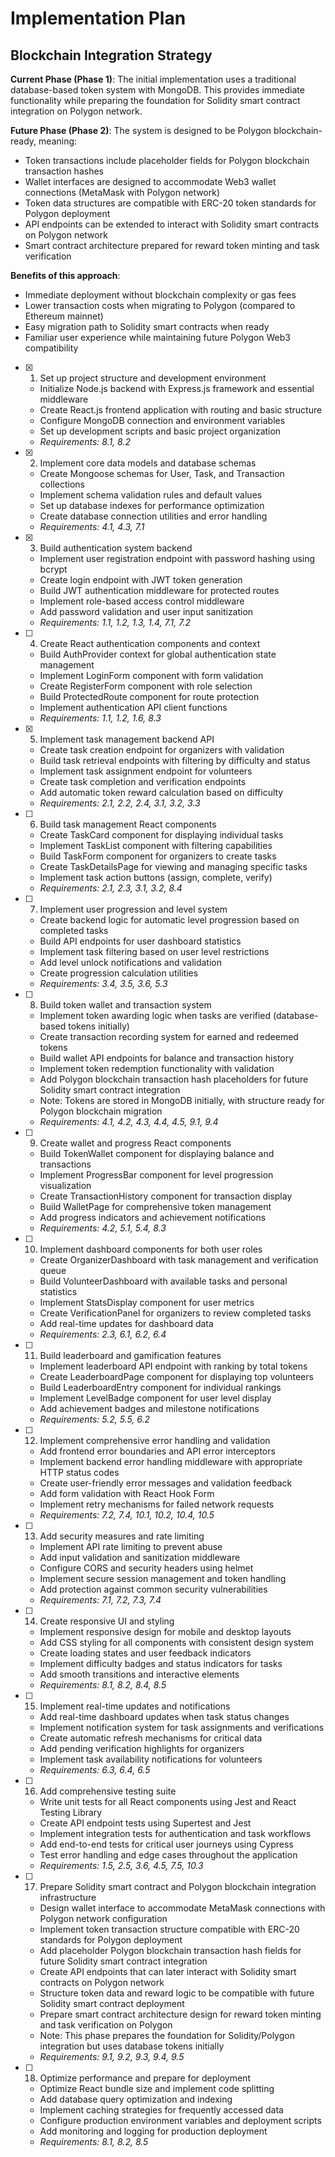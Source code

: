 # Implementation Plan

## Blockchain Integration Strategy

**Current Phase (Phase 1)**: The initial implementation uses a traditional database-based token system with MongoDB. This provides immediate functionality while preparing the foundation for Solidity smart contract integration on Polygon network.

**Future Phase (Phase 2)**: The system is designed to be Polygon blockchain-ready, meaning:
- Token transactions include placeholder fields for Polygon blockchain transaction hashes
- Wallet interfaces are designed to accommodate Web3 wallet connections (MetaMask with Polygon network)
- Token data structures are compatible with ERC-20 token standards for Polygon deployment
- API endpoints can be extended to interact with Solidity smart contracts on Polygon network
- Smart contract architecture prepared for reward token minting and task verification

**Benefits of this approach**:
- Immediate deployment without blockchain complexity or gas fees
- Lower transaction costs when migrating to Polygon (compared to Ethereum mainnet)
- Easy migration path to Solidity smart contracts when ready
- Familiar user experience while maintaining future Polygon Web3 compatibility

- [x] 1. Set up project structure and development environment
  - Initialize Node.js backend with Express.js framework and essential middleware
  - Create React.js frontend application with routing and basic structure
  - Configure MongoDB connection and environment variables
  - Set up development scripts and basic project organization
  - _Requirements: 8.1, 8.2_

- [x] 2. Implement core data models and database schemas
  - Create Mongoose schemas for User, Task, and Transaction collections
  - Implement schema validation rules and default values
  - Set up database indexes for performance optimization
  - Create database connection utilities and error handling
  - _Requirements: 4.1, 4.3, 7.1_

- [x] 3. Build authentication system backend
  - Implement user registration endpoint with password hashing using bcrypt
  - Create login endpoint with JWT token generation
  - Build JWT authentication middleware for protected routes
  - Implement role-based access control middleware
  - Add password validation and user input sanitization
  - _Requirements: 1.1, 1.2, 1.3, 1.4, 7.1, 7.2_

- [ ] 4. Create React authentication components and context
  - Build AuthProvider context for global authentication state management
  - Implement LoginForm component with form validation
  - Create RegisterForm component with role selection
  - Build ProtectedRoute component for route protection
  - Implement authentication API client functions
  - _Requirements: 1.1, 1.2, 1.6, 8.3_

- [x] 5. Implement task management backend API
  - Create task creation endpoint for organizers with validation
  - Build task retrieval endpoints with filtering by difficulty and status
  - Implement task assignment endpoint for volunteers
  - Create task completion and verification endpoints
  - Add automatic token reward calculation based on difficulty
  - _Requirements: 2.1, 2.2, 2.4, 3.1, 3.2, 3.3_

- [ ] 6. Build task management React components
  - Create TaskCard component for displaying individual tasks
  - Implement TaskList component with filtering capabilities
  - Build TaskForm component for organizers to create tasks
  - Create TaskDetailsPage for viewing and managing specific tasks
  - Implement task action buttons (assign, complete, verify)
  - _Requirements: 2.1, 2.3, 3.1, 3.2, 8.4_

- [ ] 7. Implement user progression and level system
  - Create backend logic for automatic level progression based on completed tasks
  - Build API endpoints for user dashboard statistics
  - Implement task filtering based on user level restrictions
  - Add level unlock notifications and validation
  - Create progression calculation utilities
  - _Requirements: 3.4, 3.5, 3.6, 5.3_

- [ ] 8. Build token wallet and transaction system
  - Implement token awarding logic when tasks are verified (database-based tokens initially)
  - Create transaction recording system for earned and redeemed tokens
  - Build wallet API endpoints for balance and transaction history
  - Implement token redemption functionality with validation
  - Add Polygon blockchain transaction hash placeholders for future Solidity smart contract integration
  - Note: Tokens are stored in MongoDB initially, with structure ready for Polygon blockchain migration
  - _Requirements: 4.1, 4.2, 4.3, 4.4, 4.5, 9.1, 9.4_

- [ ] 9. Create wallet and progress React components
  - Build TokenWallet component for displaying balance and transactions
  - Implement ProgressBar component for level progression visualization
  - Create TransactionHistory component for transaction display
  - Build WalletPage for comprehensive token management
  - Add progress indicators and achievement notifications
  - _Requirements: 4.2, 5.1, 5.4, 8.3_

- [ ] 10. Implement dashboard components for both user roles
  - Create OrganizerDashboard with task management and verification queue
  - Build VolunteerDashboard with available tasks and personal statistics
  - Implement StatsDisplay component for user metrics
  - Create VerificationPanel for organizers to review completed tasks
  - Add real-time updates for dashboard data
  - _Requirements: 2.3, 6.1, 6.2, 6.4_

- [ ] 11. Build leaderboard and gamification features
  - Implement leaderboard API endpoint with ranking by total tokens
  - Create LeaderboardPage component for displaying top volunteers
  - Build LeaderboardEntry component for individual rankings
  - Implement LevelBadge component for user level display
  - Add achievement badges and milestone notifications
  - _Requirements: 5.2, 5.5, 6.2_

- [ ] 12. Implement comprehensive error handling and validation
  - Add frontend error boundaries and API error interceptors
  - Implement backend error handling middleware with appropriate HTTP status codes
  - Create user-friendly error messages and validation feedback
  - Add form validation with React Hook Form
  - Implement retry mechanisms for failed network requests
  - _Requirements: 7.2, 7.4, 10.1, 10.2, 10.4, 10.5_

- [ ] 13. Add security measures and rate limiting
  - Implement API rate limiting to prevent abuse
  - Add input validation and sanitization middleware
  - Configure CORS and security headers using helmet
  - Implement secure session management and token handling
  - Add protection against common security vulnerabilities
  - _Requirements: 7.1, 7.2, 7.3, 7.4_

- [ ] 14. Create responsive UI and styling
  - Implement responsive design for mobile and desktop layouts
  - Add CSS styling for all components with consistent design system
  - Create loading states and user feedback indicators
  - Implement difficulty badges and status indicators for tasks
  - Add smooth transitions and interactive elements
  - _Requirements: 8.1, 8.2, 8.4, 8.5_

- [ ] 15. Implement real-time updates and notifications
  - Add real-time dashboard updates when task status changes
  - Implement notification system for task assignments and verifications
  - Create automatic refresh mechanisms for critical data
  - Add pending verification highlights for organizers
  - Implement task availability notifications for volunteers
  - _Requirements: 6.3, 6.4, 6.5_

- [ ] 16. Add comprehensive testing suite
  - Write unit tests for all React components using Jest and React Testing Library
  - Create API endpoint tests using Supertest and Jest
  - Implement integration tests for authentication and task workflows
  - Add end-to-end tests for critical user journeys using Cypress
  - Test error handling and edge cases throughout the application
  - _Requirements: 1.5, 2.5, 3.6, 4.5, 7.5, 10.3_

- [ ] 17. Prepare Solidity smart contract and Polygon blockchain integration infrastructure
  - Design wallet interface to accommodate MetaMask connections with Polygon network configuration
  - Implement token transaction structure compatible with ERC-20 standards for Polygon deployment
  - Add placeholder Polygon blockchain transaction hash fields for future Solidity smart contract integration
  - Create API endpoints that can later interact with Solidity smart contracts on Polygon network
  - Structure token data and reward logic to be compatible with future Solidity smart contract deployment
  - Prepare smart contract architecture design for reward token minting and task verification on Polygon
  - Note: This phase prepares the foundation for Solidity/Polygon integration but uses database tokens initially
  - _Requirements: 9.1, 9.2, 9.3, 9.4, 9.5_

- [ ] 18. Optimize performance and prepare for deployment
  - Optimize React bundle size and implement code splitting
  - Add database query optimization and indexing
  - Implement caching strategies for frequently accessed data
  - Configure production environment variables and deployment scripts
  - Add monitoring and logging for production deployment
  - _Requirements: 8.1, 8.2, 8.5_